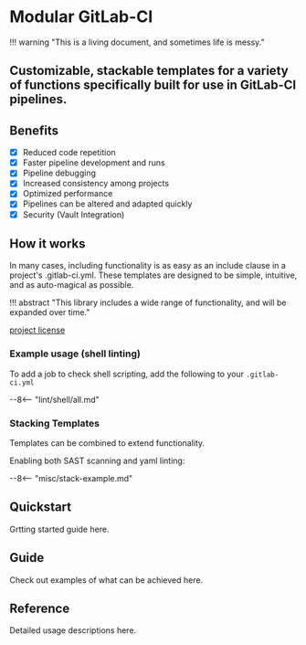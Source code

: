 <!-- ![!Logo](images/logo.png){: style=“height:50px;width:50px”}

![!Logo](images/logo.png){: width=“400” } -->

# Modular GitLab-CI

!!! warning "This is a living document, and sometimes life is messy."

## Customizable, stackable templates for a variety of functions specifically built for use in GitLab-CI pipelines.

## Benefits

- [X] Reduced code repetition
- [X] Faster pipeline development and runs
- [X] Pipeline debugging
- [X] Increased consistency among projects
- [X] Optimized performance
- [X] Pipelines can be altered and adapted quickly
- [X] Security (Vault Integration)

## How it works

In many cases, including functionality is as easy as an include clause in a project's .gitlab-ci.yml. These templates are designed to be simple, intuitive, and as auto-magical as possible.

!!! abstract "This library includes a wide range of functionality, and will be expanded over time."

[project license](about/changelog.md)

### Example usage (shell linting)

To add a job to check shell scripting, add the following to your `.gitlab-ci.yml`

--8<-- "lint/shell/all.md"

### Stacking Templates

Templates can be combined to extend functionality.

Enabling both SAST scanning and yaml linting:

--8<-- "misc/stack-example.md"

## Quickstart

Grtting started guide here.

## Guide

Check out examples of what can be achieved here.

## Reference

Detailed usage descriptions here.